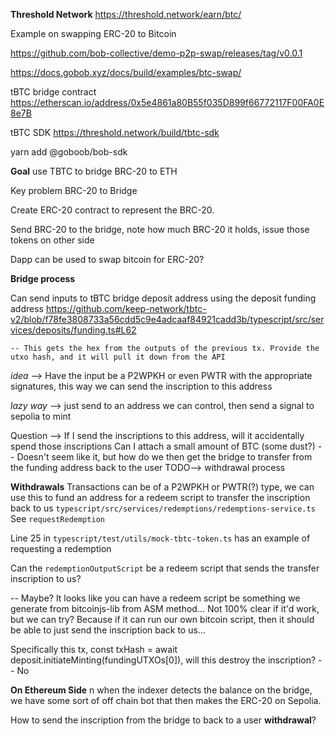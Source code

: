 
**Threshold Network** https://threshold.network/earn/btc/

Example on swapping ERC-20 to Bitcoin

https://github.com/bob-collective/demo-p2p-swap/releases/tag/v0.0.1

https://docs.gobob.xyz/docs/build/examples/btc-swap/

tBTC bridge contract
https://etherscan.io/address/0x5e4861a80B55f035D899f66772117F00FA0E8e7B

tBTC SDK
https://threshold.network/build/tbtc-sdk

yarn add @goboob/bob-sdk

**Goal** use TBTC to bridge BRC-20 to ETH

Key problem BRC-20 to Bridge

Create ERC-20 contract to represent the BRC-20.

Send BRC-20 to the bridge, note how much BRC-20 it holds, issue those tokens on other side

Dapp can be used to swap bitcoin for ERC-20?


**Bridge process**

Can send inputs to tBTC bridge deposit address using the deposit funding address https://github.com/keep-network/tbtc-v2/blob/f78fe3808733a56cdd5c9e4adcaaf84921cadd3b/typescript/src/services/deposits/funding.ts#L62

	-- This gets the hex from the outputs of the previous tx. Provide the utxo hash, and it will pull it down from the API

*idea* --> Have the input be a P2WPKH or even PWTR with the appropriate signatures, this way we can send the inscription to this address

*lazy way* --> just send to an address we can control, then send a signal to sepolia to mint

Question --> If I send the inscriptions to this address, will it accidentally spend those inscriptions
Can I attach a small amount of BTC (some dust?)
	-- Doesn't seem like it, but how do we then get the bridge to transfer from the funding address back to the user TODO--> withdrawal process

**Withdrawals**
Transactions can be of a P2WPKH or PWTR(?) type, we can use this to fund an address for a redeem script to transfer the inscription back to us ``typescript/src/services/redemptions/redemptions-service.ts`` See `requestRedemption` 

Line 25 in `typescript/test/utils/mock-tbtc-token.ts` has an example of requesting a redemption

Can the `redemptionOutputScript` be a redeem script that sends the transfer inscription to us?

-- Maybe? It looks like you can have a redeem script be something we generate from bitcoinjs-lib from ASM method... Not 100% clear if it'd work, but we can try? Because if it can run our own bitcoin script, then it should be able to just send the inscription back to us...

Specifically this tx, const txHash = await deposit.initiateMinting(fundingUTXOs[0]), will this destroy the inscription? -- No


**On Ethereum Side**
n when the indexer detects the balance on the bridge, we have some sort of off chain bot that then makes the ERC-20 on Sepolia.

How to send the inscription from the bridge to back to a user **withdrawal**?
